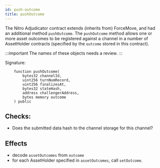 ```yaml
---
id: push-outcome
title: pushOutcome
---
```


The Nitro Adjudicator contract extends (inherits from) ForceMove, and had an additional method `pushOutcome`. The `pushOutcome` method allows one or more asset outcomes to be registered against a channel in a number of AssetHolder contracts (specified by the `outcome` stored in this contract).

:::important
The names of these objects needs a review.
:::

Signature:

```solidity
    function pushOutcome(
        bytes32 channelId,
        uint256 turnNumRecord,
        uint256 finalizesAt,
        bytes32 stateHash,
        address challengerAddress,
        bytes memory outcome
    ) public
```

## Checks:

- Does the submitted data hash to the channel storage for this channel?

## Effects

- decode `assetOutcomes` from `outcome`
- for each AssetHolder specified in `assetOutcomes`, call `setOutcome`.
